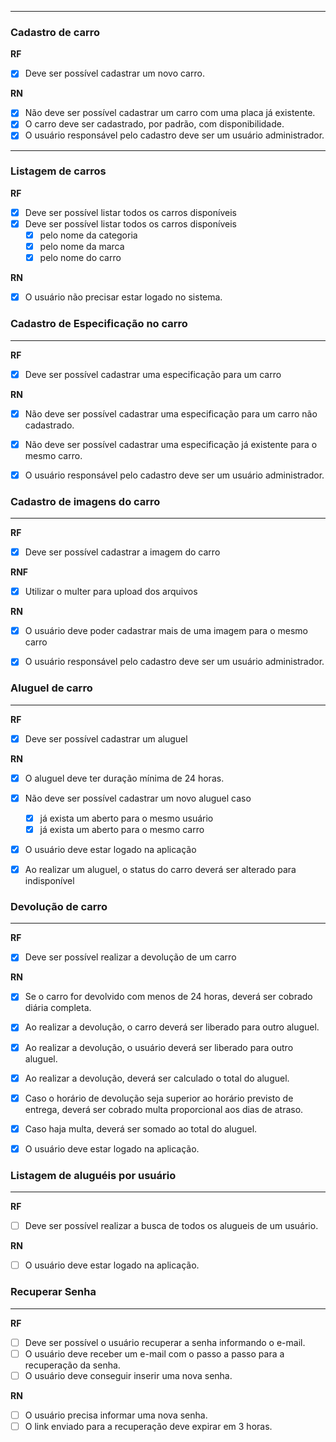 
---
### Cadastro de carro

**RF**
- [x] Deve ser possível cadastrar um novo carro.


**RN**
- [x] Não deve ser possível cadastrar um carro com uma placa já existente.
- [x] O carro deve ser cadastrado, por padrão, com disponibilidade.
- [x] O usuário responsável pelo cadastro deve ser um usuário administrador.

---
### Listagem de carros
**RF**
- [x] Deve ser possível listar todos os carros disponíveis
- [x] Deve ser possível listar todos os carros disponíveis
    - [x] pelo nome da categoria
    - [x] pelo nome da marca
    - [x] pelo nome do carro

**RN**
- [x] O usuário não precisar estar logado no sistema.


### Cadastro de Especificação no carro
---
**RF**
- [x] Deve ser possível cadastrar uma especificação para um carro


**RN**
- [x] Não deve ser possível cadastrar uma especificação para um carro não cadastrado.
- [x] Não deve ser possível cadastrar uma especificação já existente para o mesmo carro.
- [x] O usuário responsável pelo cadastro deve ser um usuário administrador.


### Cadastro de imagens do carro
---
**RF**
- [x] Deve ser possível cadastrar a imagem do carro

**RNF**
- [x] Utilizar o multer para upload dos arquivos

**RN**
- [x] O usuário deve poder cadastrar mais de uma imagem para o mesmo carro
- [x] O usuário responsável pelo cadastro deve ser um usuário administrador.


### Aluguel de carro
---
**RF**
- [x] Deve ser possível cadastrar um aluguel

**RN**
- [x] O aluguel deve ter duração mínima de 24 horas.
- [x] Não deve ser possível cadastrar um novo aluguel caso
    - [x] já exista um aberto para o mesmo usuário
    - [x] já exista um aberto para o mesmo carro
- [x] O usuário deve estar logado na aplicação
- [x] Ao realizar um aluguel, o status do carro deverá ser alterado para indisponível


### Devolução de carro
---
**RF**
- [x] Deve ser possível realizar a devolução de um carro

**RN**
- [x] Se o carro for devolvido com menos de 24 horas, deverá ser cobrado diária completa.
- [x] Ao realizar a devolução, o carro deverá ser liberado para outro aluguel.
- [x] Ao realizar a devolução, o usuário deverá ser liberado para outro aluguel.
- [x] Ao realizar a devolução, deverá ser calculado o total do aluguel.
- [x] Caso o horário de devolução seja superior ao horário previsto de entrega, deverá ser cobrado multa proporcional aos dias de atraso.
- [x] Caso haja multa, deverá ser somado ao total do aluguel.
- [x] O usuário deve estar logado na aplicação.


### Listagem de aluguéis por usuário
---
**RF**
- [ ] Deve ser possível realizar a busca de todos os alugueis de um usuário.

**RN**
- [ ] O usuário deve estar logado na aplicação.


### Recuperar Senha
---
**RF**
- [ ] Deve ser possível o usuário recuperar a senha informando o e-mail.
- [ ] O usuário deve receber um e-mail com o passo a passo para a recuperação da senha.
- [ ] O usuário deve conseguir inserir uma nova senha.

**RN**
- [ ] O usuário precisa informar uma nova senha.
- [ ] O link enviado para a recuperação deve expirar em 3 horas.
